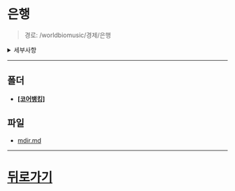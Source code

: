 # 은행
> 경로: /worldbiomusic/경제/은행
<details>
<summary>세부사항</summary>

- 폴더: 1
- 파일: 1
</details>

---


## 폴더
- **[[코어뱅킹]](./코어뱅킹/mdir.md)**

## 파일
- [mdir.md](./mdir.md)
---
# [뒤로가기](../mdir.md)
